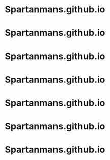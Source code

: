 # Spartanmans.github.io
# Spartanmans.github.io
# Spartanmans.github.io
# Spartanmans.github.io
# Spartanmans.github.io
# Spartanmans.github.io
# Spartanmans.github.io
